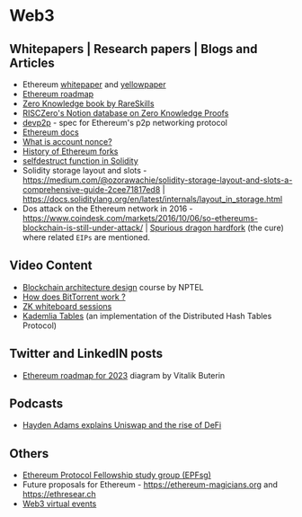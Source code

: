 # Web3

## Whitepapers | Research papers | Blogs and Articles

- Ethereum [whitepaper](https://ethereum.org/whitepaper#ethereum-whitepaper) and [yellowpaper](https://ethereum.github.io/yellowpaper/paper.pdf)
- [Ethereum roadmap](https://ethereum.org/roadmap)
- [Zero Knowledge book by RareSkills](https://www.rareskills.io/zk-book)
- [RISCZero's Notion database on Zero Knowledge Proofs](https://risczero.notion.site/5a335a1d29b44cb48c44b36ae66f366f?v=95cda72e39d3403fbfb59884afb0045d)
- [devp2p](https://github.com/ethereum/devp2p) - spec for Ethereum's p2p networking protocol
- [Ethereum docs](https://ethereum.org/en/developers/docs/)
- [What is account nonce?](https://medium.com/coinmonks/the-account-nonce-in-ethereum-explained-c087bd4a3c29)
- [History of Ethereum forks](https://ethereum.org/en/history/)
- [selfdestruct function in Solidity](https://www.alchemy.com/overviews/selfdestruct-solidity)
- Solidity storage layout and slots - https://medium.com/@ozorawachie/solidity-storage-layout-and-slots-a-comprehensive-guide-2cee71817ed8 | https://docs.soliditylang.org/en/latest/internals/layout_in_storage.html
- Dos attack on the Ethereum network in 2016 - https://www.coindesk.com/markets/2016/10/06/so-ethereums-blockchain-is-still-under-attack/ | [Spurious dragon hardfork](https://blog.ethereum.org/2016/11/18/hard-fork-no-4-spurious-dragon) (the cure) where related `EIPs` are mentioned.

## Video Content

- [Blockchain architecture design](https://www.youtube.com/playlist?list=PLbRMhDVUMngfxxyVLh2t2gKDUfsOdGn56) course by NPTEL
- [How does BitTorrent work ?](https://www.youtube.com/watch?v=xH00ikD1oDo)
- [ZK whiteboard sessions](https://zkhack.dev/whiteboard/)
- [Kademlia Tables](https://youtu.be/_kCHOpINA5g) (an implementation of the Distributed Hash Tables Protocol)

## Twitter and LinkedIN posts

- [Ethereum roadmap for 2023](https://twitter.com/VitalikButerin/status/1741190491578810445) diagram by Vitalik Buterin

## Podcasts

- [Hayden Adams explains Uniswap and the rise of DeFi](https://podcasts.apple.com/us/podcast/hayden-adams-explains-uniswap-and-the-rise-of-defi/id1056200096?i=1000520421257)

## Others

- [Ethereum Protocol Fellowship study group (EPFsg)](https://epf.wiki/#/eps/intro)
- Future proposals for Ethereum - https://ethereum-magicians.org and https://ethresear.ch
- [Web3 virtual events](https://streameth.org)
